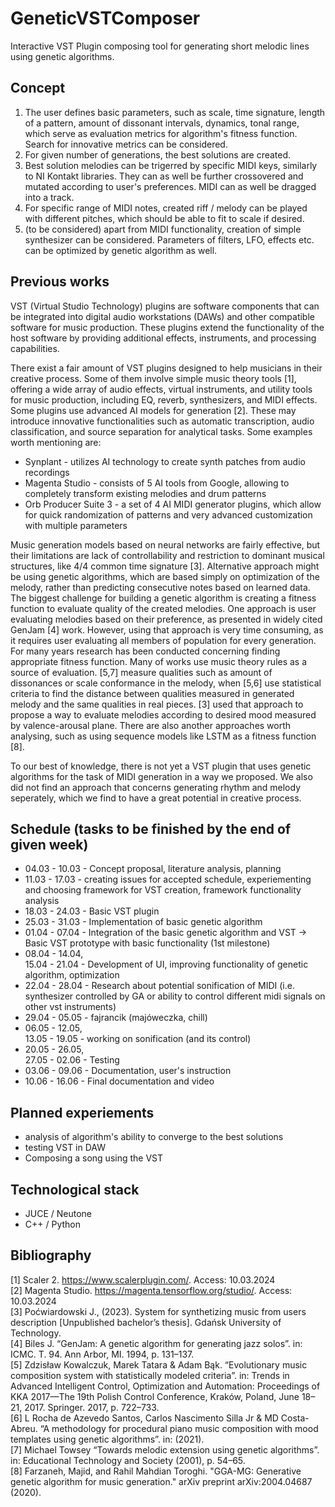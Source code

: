 # GeneticVSTComposer

Interactive VST Plugin composing tool for generating short melodic lines using genetic algorithms.

## Concept
1. The user defines basic parameters, such as scale, time signature, length of a pattern, amount of dissonant intervals, dynamics, tonal range, which serve as evaluation metrics for algorithm's fitness function. Search for innovative metrics can be considered.
2. For given number of generations, the best solutions are created.
3. Best solution melodies can be trigerred by specific MIDI keys, similarly to NI Kontakt libraries. They can as well be further crossovered and mutated according to user's preferences. MIDI can as well be dragged into a track.
4. For specific range of MIDI notes, created riff / melody can be played with different pitches, which should be able to fit to scale if desired.
5. (to be considered) apart from MIDI functionality, creation of simple synthesizer can be considered. Parameters of filters, LFO, effects etc. can be optimized by genetic algorithm as well.

## Previous works
VST (Virtual Studio Technology) plugins are software components that can be integrated into digital audio workstations (DAWs) and other compatible software for music production. These plugins extend the functionality of the host software by providing additional effects, instruments, and processing capabilities.

There exist a fair amount of VST plugins designed to help musicians in their creative process. Some of them involve simple music theory tools [1], offering a wide array of audio effects, virtual instruments, and utility tools for music production, including EQ, reverb, synthesizers, and MIDI effects.
Some plugins use advanced AI models for generation [2]. These may introduce innovative functionalities such as automatic transcription, audio classification, and source separation for analytical tasks. Some examples worth mentioning are:

<!-- Add bibliography -->
- Synplant - utilizes AI technology to create synth patches from audio recordings
- Magenta Studio - consists of 5 AI tools from Google, allowing to completely transform existing melodies and drum patterns
- Orb Producer Suite 3 - a set of 4 AI MIDI generator plugins, which allow for quick randomization of patterns and very advanced customization with multiple parameters

Music generation models based on neural networks are fairly effective, but their limitations are lack of controllability and restriction to dominant musical structures, like 4/4 common time signature [3]. Alternative approach might be using genetic algorithms, which are based simply on optimization of the melody, rather than predicting consecutive notes based on learned data. The biggest challenge for building a genetic algorithm is creating a fitness function to evaluate quality of the created melodies. One approach is user evaluating melodies based on their preference, as presented in widely cited GenJam [4] work. However, using that approach is very time consuming, as it requires user evaluating all members of population for every generation. For many years research has been conducted concerning finding appropriate fitness function. Many of works use music theory rules as a source of evaluation. [5,7] measure qualities such as amount of dissonances or scale conformance in the melody, when [5,6] use statistical criteria to find the distance between qualities measured in generated melody and the same qualities in real pieces. [3] used that approach to propose a way to evaluate melodies according to desired mood measured by valence-arousal plane. There are also another approaches worth analysing, such as using sequence models like LSTM as a fitness function [8].

To our best of knowledge, there is not yet a VST plugin that uses genetic algorithms for the task of MIDI generation in a way we proposed. We also did not find an approach that concerns generating rhythm and melody seperately, which we find to have a great potential in creative process.

## Schedule (tasks to be finished by the end of given week)
- 04.03 - 10.03 - Concept proposal, literature analysis, planning
- 11.03 - 17.03 - creating issues for accepted schedule, experiementing and choosing framework for VST creation, framework functionality analysis
- 18.03 - 24.03 - Basic VST plugin
- 25.03 - 31.03 - Implementation of basic genetic algorithm
- 01.04 - 07.04 - Integration of the basic genetic algorithm and VST -> Basic VST prototype with basic functionality (1st milestone)
- 08.04 - 14.04,\
  15.04 - 21.04 - Development of UI, improving functionality of genetic algorithm, optimization
- 22.04 - 28.04 - Research about potential sonification of MIDI (i.e. synthesizer controlled by GA or ability to control different midi signals on other vst instruments)
- 29.04 - 05.05 - fajrancik (majóweczka, chill)
- 06.05 - 12.05,\
  13.05 - 19.05 - working on sonification (and its control)
- 20.05 - 26.05,\
  27.05 - 02.06 - Testing
- 03.06 - 09.06 - Documentation, user's instruction
- 10.06 - 16.06 - Final documentation and video

## Planned experiements
- analysis of algorithm's ability to converge to the best solutions
- testing VST in DAW
- Composing a song using the VST

## Technological stack
- JUCE / Neutone
- C++ / Python

## Bibliography
[1] Scaler 2. https://www.scalerplugin.com/. Access: 10.03.2024\
[2] Magenta Studio. https://magenta.tensorflow.org/studio/. Access: 10.03.2024\
[3] Poćwiardowski J., (2023). System for synthetizing music from users description [Unpublished bachelor’s thesis]. Gdańsk University of Technology.\
[4] Biles J. “GenJam: A genetic algorithm for generating jazz solos”. in: ICMC. T. 94. Ann Arbor, MI. 1994, p. 131–137.\
[5] Zdzisław Kowalczuk, Marek Tatara & Adam Bąk. “Evolutionary music composition system with statistically modeled criteria”. in: Trends in Advanced Intelligent Control, Optimization and Automation: Proceedings of KKA 2017—The 19th Polish Control Conference, Kraków, Poland, June 18–21, 2017. Springer. 2017, p. 722–733.\
[6] L Rocha de Azevedo Santos, Carlos Nascimento Silla Jr & MD Costa-Abreu. “A methodology for procedural piano music composition with mood templates using genetic algorithms”. in: (2021).\
[7] Michael Towsey “Towards melodic extension using genetic algorithms”. in: Educational Technology and Society (2001), p. 54–65.\
[8] Farzaneh, Majid, and Rahil Mahdian Toroghi. "GGA-MG: Generative genetic algorithm for music generation." arXiv preprint arXiv:2004.04687 (2020).
